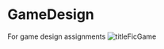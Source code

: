 # GameDesign
 For game design assignments
![titleFicGame](https://user-images.githubusercontent.com/38558616/135620992-2bb31d6e-cb7a-40fb-8feb-7215bf7eae29.png)
